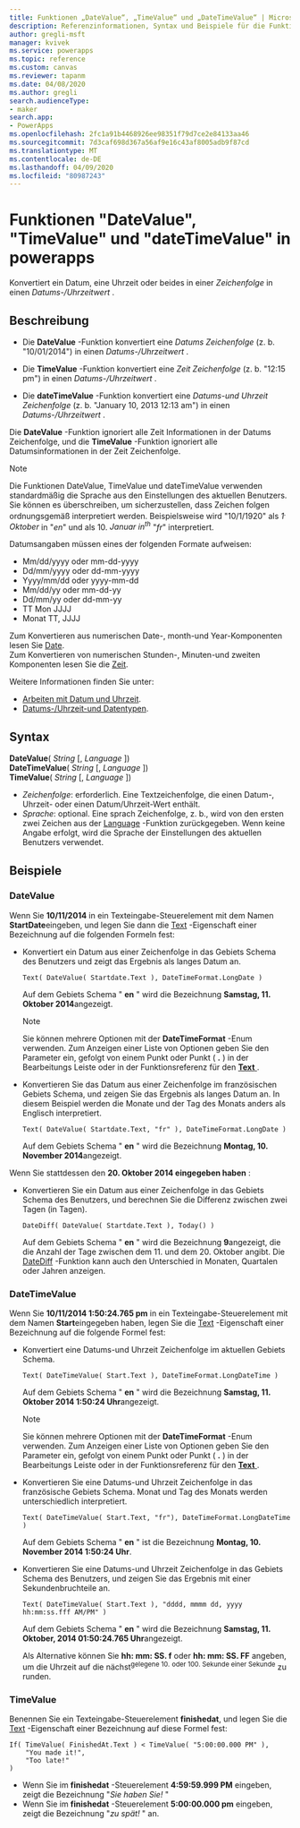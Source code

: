 ```yaml
---
title: Funktionen „DateValue“, „TimeValue“ und „DateTimeValue“ | Microsoft-Dokumentation
description: Referenzinformationen, Syntax und Beispiele für die Funktionen "DateValue", "TimeValue" und "dateTimeValue" in powerapps
author: gregli-msft
manager: kvivek
ms.service: powerapps
ms.topic: reference
ms.custom: canvas
ms.reviewer: tapanm
ms.date: 04/08/2020
ms.author: gregli
search.audienceType:
- maker
search.app:
- PowerApps
ms.openlocfilehash: 2fc1a91b4468926ee98351f79d7ce2e84133aa46
ms.sourcegitcommit: 7d3caf698d367a56af9e16c43af8005adb9f87cd
ms.translationtype: MT
ms.contentlocale: de-DE
ms.lasthandoff: 04/09/2020
ms.locfileid: "80987243"
---
```

# <a name="datevalue-timevalue-and-datetimevalue-functions-in-power-apps"></a>Funktionen "DateValue", "TimeValue" und "dateTimeValue" in powerapps

Konvertiert ein Datum, eine Uhrzeit oder beides in einer *Zeichenfolge* in einen *Datums-/Uhrzeitwert* .

## <a name="description"></a>Beschreibung

- Die **DateValue** -Funktion konvertiert eine *Datums Zeichenfolge* (z. b. "10/01/2014") in einen *Datums-/Uhrzeitwert* .

- Die **TimeValue** -Funktion konvertiert eine *Zeit Zeichenfolge* (z. b. "12:15 pm") in einen *Datums-/Uhrzeitwert* .

- Die **dateTimeValue** -Funktion konvertiert eine *Datums-und Uhrzeit Zeichenfolge* (z. b. "January 10, 2013 12:13 am") in einen *Datums-/Uhrzeitwert* .

Die **DateValue** -Funktion ignoriert alle Zeit Informationen in der Datums Zeichenfolge, und die **TimeValue** -Funktion ignoriert alle Datumsinformationen in der Zeit Zeichenfolge.

> [!NOTE]
> Die Funktionen DateValue, TimeValue und dateTimeValue verwenden standardmäßig die Sprache aus den Einstellungen des aktuellen Benutzers. Sie können es überschreiben, um sicherzustellen, dass Zeichen folgen ordnungsgemäß interpretiert werden. Beispielsweise wird "10/1/1920" als *1<sup>.</sup> Oktober* in "*en*" und als 10. *Januar in<sup>th</sup>*  "*fr*" interpretiert.

Datumsangaben müssen eines der folgenden Formate aufweisen:

- Mm/dd/yyyy oder mm-dd-yyyy
- Dd/mm/yyyy oder dd-mm-yyyy
- Yyyy/mm/dd oder yyyy-mm-dd
- Mm/dd/yy oder mm-dd-yy
- Dd/mm/yy oder dd-mm-yy
- TT Mon JJJJ
- Monat TT, JJJJ

Zum Konvertieren aus numerischen Date-, month-und Year-Komponenten lesen Sie [Date](function-date-time.md). <br>
Zum Konvertieren von numerischen Stunden-, Minuten-und zweiten Komponenten lesen Sie die [Zeit](function-date-time.md).

Weitere Informationen finden Sie unter:

- [Arbeiten mit Datum und Uhrzeit](../show-text-dates-times.md).
- [Datums-/Uhrzeit-und Datentypen](data-types.md#date-time-and-datetime).

## <a name="syntax"></a>Syntax

**DateValue**( *String* [, *Language* ])<br>
**DateTimeValue**( *String* [, *Language* ])<br>
**TimeValue**( *String* [, *Language* ])

* *Zeichenfolge*: erforderlich. Eine Textzeichenfolge, die einen Datum-, Uhrzeit- oder einen Datum/Uhrzeit-Wert enthält.
* *Sprache*: optional. Eine sprach Zeichenfolge, z. b., wird von den ersten zwei Zeichen aus der [Language](function-language.md) -Funktion zurückgegeben.  Wenn keine Angabe erfolgt, wird die Sprache der Einstellungen des aktuellen Benutzers verwendet.  

## <a name="examples"></a>Beispiele

### <a name="datevalue"></a>DateValue

Wenn Sie **10/11/2014** in ein Texteingabe-Steuerelement mit dem Namen **StartDate**eingeben, und legen Sie dann die [Text](../controls/properties-core.md) -Eigenschaft einer Bezeichnung auf die folgenden Formeln fest:

- Konvertiert ein Datum aus einer Zeichenfolge in das Gebiets Schema des Benutzers und zeigt das Ergebnis als langes Datum an.

    ```powerapps-dot
    Text( DateValue( Startdate.Text ), DateTimeFormat.LongDate )
    ```

    Auf dem Gebiets Schema " **en** " wird die Bezeichnung **Samstag, 11. Oktober 2014**angezeigt.
  
    > [!NOTE]
    > Sie können mehrere Optionen mit der **DateTimeFormat** -Enum verwenden. Zum Anzeigen einer Liste von Optionen geben Sie den Parameter ein, gefolgt von einem Punkt oder Punkt ( **.** ) in der Bearbeitungs Leiste oder in der Funktionsreferenz für den [ **Text** ](function-text.md).

- Konvertieren Sie das Datum aus einer Zeichenfolge im französischen Gebiets Schema, und zeigen Sie das Ergebnis als langes Datum an. In diesem Beispiel werden die Monate und der Tag des Monats anders als Englisch interpretiert.

    ```powerapps-dot
    Text( DateValue( Startdate.Text, "fr" ), DateTimeFormat.LongDate )
    ```
  
    Auf dem Gebiets Schema " **en** " wird die Bezeichnung **Montag, 10. November 2014**angezeigt.

Wenn Sie stattdessen den **20. Oktober 2014 eingegeben haben** :

- Konvertieren Sie ein Datum aus einer Zeichenfolge in das Gebiets Schema des Benutzers, und berechnen Sie die Differenz zwischen zwei Tagen (in Tagen).

    ```powerapps-dot
    DateDiff( DateValue( Startdate.Text ), Today() )
    ```
  
    Auf dem Gebiets Schema " **en** " wird die Bezeichnung **9**angezeigt, die die Anzahl der Tage zwischen dem 11. und dem 20. Oktober angibt. Die [DateDiff](function-dateadd-datediff.md) -Funktion kann auch den Unterschied in Monaten, Quartalen oder Jahren anzeigen.

### <a name="datetimevalue"></a>DateTimeValue

Wenn Sie **10/11/2014 1:50:24.765 pm** in ein Texteingabe-Steuerelement mit dem Namen **Start**eingegeben haben, legen Sie die [Text](../controls/properties-core.md) -Eigenschaft einer Bezeichnung auf die folgende Formel fest:

- Konvertiert eine Datums-und Uhrzeit Zeichenfolge im aktuellen Gebiets Schema.
 
    ```powerapps-dot
    Text( DateTimeValue( Start.Text ), DateTimeFormat.LongDateTime )
    ```    
    
    Auf dem Gebiets Schema " **en** " wird die Bezeichnung **Samstag, 11. Oktober 2014 1:50:24 Uhr**angezeigt.
  
  > [!NOTE]
  > Sie können mehrere Optionen mit der **DateTimeFormat** -Enum verwenden. Zum Anzeigen einer Liste von Optionen geben Sie den Parameter ein, gefolgt von einem Punkt oder Punkt ( **.** ) in der Bearbeitungs Leiste oder in der Funktionsreferenz für den [ **Text** ](function-text.md).

- Konvertieren Sie eine Datums-und Uhrzeit Zeichenfolge in das französische Gebiets Schema. Monat und Tag des Monats werden unterschiedlich interpretiert.

    ```powerapps-dot
    Text( DateTimeValue( Start.Text, "fr"), DateTimeFormat.LongDateTime )
    ```
  
    Auf dem Gebiets Schema " **en** " ist die Bezeichnung **Montag, 10. November 2014 1:50:24 Uhr**.

- Konvertieren Sie eine Datums-und Uhrzeit Zeichenfolge in das Gebiets Schema des Benutzers, und zeigen Sie das Ergebnis mit einer Sekundenbruchteile an.

    ```powerapps-dot
    Text( DateTimeValue( Start.Text ), "dddd, mmmm dd, yyyy hh:mm:ss.fff AM/PM" )
    ```
  
    Auf dem Gebiets Schema " **en** " wird die Bezeichnung **Samstag, 11. Oktober, 2014 01:50:24.765 Uhr**angezeigt.
  
    Als Alternative können Sie **hh: mm: SS. f** oder **hh: mm: SS. FF** angeben, um die Uhrzeit auf die nächst<sup>gelegene 10.</sup> <sup>oder 100. Sekunde einer Sekunde</sup> zu runden.

### <a name="timevalue"></a>TimeValue

Benennen Sie ein Texteingabe-Steuerelement **finishedat**, und legen Sie die [Text](../controls/properties-core.md) -Eigenschaft einer Bezeichnung auf diese Formel fest:

```powerapps-dot
If( TimeValue( FinishedAt.Text ) < TimeValue( "5:00:00.000 PM" ), 
    "You made it!", 
    "Too late!"
)
```

- Wenn Sie im **finishedat** -Steuerelement **4:59:59.999 PM** eingeben, zeigt die Bezeichnung "*Sie haben Sie!* "
- Wenn Sie im **finishedat** -Steuerelement **5:00:00.000 pm** eingeben, zeigt die Bezeichnung "*zu spät!* " an.
